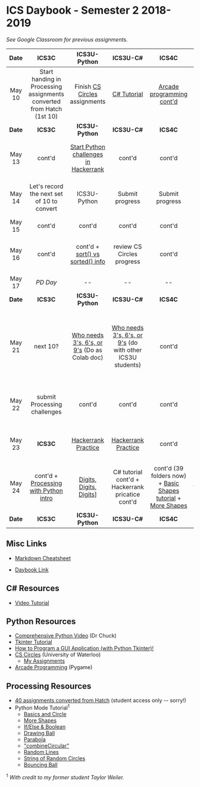 # ICS Daybook - Semester 2 2018-2019

*See Google Classroom for previous assignments.*

| Date | ICS3C | ICS3U-Python | ICS3U-C# | ICS4C | ICS4U | Maksim |
|:---:|:---:|:---:|:---:|:---:|:---:|:---:|
| May 10 | Start handing in Processing assignments converted from Hatch (1st 10) | Finish [CS Circles](https://www.beens.org/computer-studies/cs-circles/) assignments| [C# Tutorial](https://www.youtube.com/watch?v=GhQdlIFylQ8) | [Arcade programming cont'd](http://programarcadegames.com/) | [Objects assignment](../Python/Lessons/Python-Objects.md) | [tkinter exploration](https://www.youtube.com/watch?v=RJB1Ek2Ko_Y&list=PL6gx4Cwl9DGBwibXFtPtflztSNPGuIB_d) > METAR program
| **Date** | **ICS3C** | **ICS3U-Python** | **ICS3U-C#** | **ICS4C** | **ICS4U** | **Maksim** |
| May 13 | cont'd | [Start Python challenges in Hackerrank](https://www.hackerrank.com/domains/python) | cont'd | cont'd | cont'd | See PB re opening GitHub text files; tkinter cont'd
| May 14 | Let's record the next set of 10 to convert | ICS3U-Python | Submit progress | Submit progress | [Objects demo](../Python/Lessons/Objects-Demo/objects-demo.py) + objects assignment cont'd | review METAR conversion to tkinter |
| May 15 | cont'd | cont'd | cont'd | cont'd | cont'd | cont'd |
| May 16 | cont'd | cont'd + [sort() vs sorted() info](https://realpython.com/python-sort/) | review CS Circles progress | cont'd | cont'd (last day) + [sort() vs sorted() info](https://realpython.com/python-sort/) | cont'd |
| May 17 | *PD Day* | -- | -- | -- | -- | -- |
| **Date** | **ICS3C** | **ICS3U-Python** | **ICS3U-C#** | **ICS4C** | **ICS4U** | **Maksim** |
| May 21 | next 10? | [Who needs 3's, 6's, or 9's](https://sites.google.com/view/programmingchallenges/miscellaneous/who-needs-3s-6s-or-9s) (Do as Colab doc)| [Who needs 3's, 6's, or 9's](https://sites.google.com/view/programmingchallenges/miscellaneous/who-needs-3s-6s-or-9s) (do with other ICS3U students) | cont'd | [Tex Hex](https://docs.google.com/document/d/1jpHrrysVPO_enHTwFLRmIQa5Rar7wqaJLgr6ntBIubQ/edit#heading=h.smi0uodx2d5f) challenge| [Who needs 3's, 6's, or 9's](https://sites.google.com/view/programmingchallenges/miscellaneous/who-needs-3s-6s-or-9s) (Do as Colab doc) + [How to Program a GUI Application (with Python Tkinter)!](https://www.youtube.com/watch?v=D8-snVfekto)|
| May 22 | submit Processing challenges | cont'd | cont'd | cont'd | [Troubling Trigrams](https://docs.google.com/document/d/1jpHrrysVPO_enHTwFLRmIQa5Rar7wqaJLgr6ntBIubQ/edit#heading=h.cxsm60nz1a2c) challenge | METAR cont'd (incorporating concepts from video) + [Okta](https://en.wikipedia.org/wiki/Okta)|
| May 23 | **ICS3C** | [Hackerrank Practice]( https://www.hackerrank.com/dsbn-test) | [Hackerrank Practice]( https://www.hackerrank.com/dsbn-test) | cont'd | [Hackerrank Practice]( https://www.hackerrank.com/dsbn-test) + [Bermuda Triangle Club](https://docs.google.com/document/d/16-3TjRG5UW23U-wvCnRX-cSnG7yktDAlAN68U_4l7ik/edit#heading=h.p08igzi886po)| cont'd |
| May 24 | cont'd + [Processing with Python intro](https://processing-python.beens.org/2015/06/will-be-following-along-part-with-this.html)| [Digits, Digits, Digits](https://docs.google.com/document/d/16-3TjRG5UW23U-wvCnRX-cSnG7yktDAlAN68U_4l7ik/edit#heading=h.6nzejid6l2ks)] | C# tutorial cont'd + Hackerrank pricatice cont'd | cont'd (39 folders now) + [Basic Shapes tutorial](https://processing-python.beens.org/2015/06/will-be-following-along-part-with-this.html) + [More Shapes](https://processing-python.beens.org/2015/06/more-shapes.html)| [Courageous Crusade](https://docs.google.com/document/d/16-3TjRG5UW23U-wvCnRX-cSnG7yktDAlAN68U_4l7ik/edit#heading=h.ygzw1mvtg94h)] | (Brock today) |
| **Date** | **ICS3C** | **ICS3U-Python** | **ICS3U-C#** | **ICS4C** | **ICS4U** | **Maksim** |


## Misc Links

- [Markdown Cheatsheet](https://github.com/adam-p/markdown-here/wiki/Markdown-Cheatsheet)

- [Daybook Link](https://github.com/pbeens/ICS-Computer-Studies/tree/master/Daybook)

## C# Resources

- [Video Tutorial](https://www.youtube.com/watch?v=GhQdlIFylQ8)

## Python Resources

- [Comprehensive Python Video](https://www.youtube.com/watch?v=8DvywoWv6fI) (Dr Chuck)
- [Tkinter Tutorial](https://www.youtube.com/watch?v=RJB1Ek2Ko_Y&list=PL6gx4Cwl9DGBwibXFtPtflztSNPGuIB_d)
- [How to Program a GUI Application (with Python Tkinter)!](https://www.youtube.com/watch?v=D8-snVfekto)
- [CS Circles](https://cscircles.cemc.uwaterloo.ca/) (University of Waterloo)
  - [My Assignments](https://www.beens.org/computer-studies/cs-circles/)
- [Arcade Programming](http://programarcadegames.com/) (Pygame)

## Processing Resources

- [40 assignments converted from Hatch](https://docs.google.com/spreadsheets/d/1L6CfeGfLAJrrbgDvCV_zRu5h7V7-0Ck-Y6DRMaH6Kxs/edit#gid=0) (student access only -- sorry!)
- Python Mode Tutorial<sup>1</sup>
  - [Basics and Circle](https://processing-python.beens.org/2015/06/will-be-following-along-part-with-this.html)
  - [More Shapes](https://processing-python.beens.org/2015/06/more-shapes.html)
  - [If/Else & Boolean](https://processing-python.beens.org/2015/06/ifelse-and-truefalse-statements.html)
  - [Drawing Ball](https://processing-python.beens.org/2015/06/drawing-ball.html)
  - [Parabola](https://processing-python.beens.org/2015/06/parabola.html)
  - ["combineCircular"](https://processing-python.beens.org/2015/06/combinecircular.html)
  - [Random Lines](https://processing-python.beens.org/2015/06/random-lines.html)
  - [String of Random Circles](https://processing-python.beens.org/2015/06/string-of-random-circles.html)
  - [Bouncing Ball](https://processing-python.beens.org/2015/06/bouncing-ball.html)
  
<sup>1</sup> *With credit to my former student Taylor Weiler.* 
